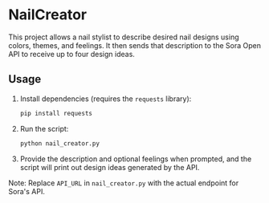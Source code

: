 # NailCreator

This project allows a nail stylist to describe desired nail designs using colors, themes, and feelings. It then sends that description to the Sora Open API to receive up to four design ideas.

## Usage

1. Install dependencies (requires the `requests` library):
   ```bash
   pip install requests
   ```
2. Run the script:
   ```bash
   python nail_creator.py
   ```
3. Provide the description and optional feelings when prompted, and the script will print out design ideas generated by the API.

Note: Replace `API_URL` in `nail_creator.py` with the actual endpoint for Sora's API.
